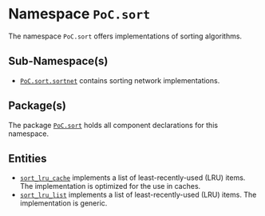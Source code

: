 # Namespace `PoC.sort`

The namespace `PoC.sort` offers implementations of sorting algorithms.


## Sub-Namespace(s)

 -  [`PoC.sort.sortnet`][sort_sortnet] contains sorting network implementations.

## Package(s)

The package [`PoC.sort`][sort.pkg] holds all component declarations for this namespace.


## Entities

 -  [`sort_lru_cache`][sort_lru_cache] implements a list of least-recently-used (LRU) items. The implementation is optimized for the use in caches.
 -  [`sort_lru_list`][sort_lru_list] implements a list of least-recently-used (LRU) items. The implementation is generic.


 [sort_sortnet]:				sortnet

 [sort.pkg]:				  	sort.pkg.vhdl

 [sort_lru_cache]:			sort_lru_cache.vhdl
 [sort_lru_list]:				sort_lru_list.vhdl
